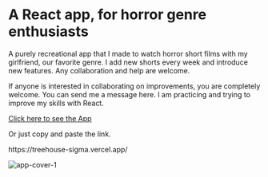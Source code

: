 <h1>A React app, for horror genre enthusiasts </h1>
<p>A purely recreational app that I made to watch horror short films with my girlfriend, our favorite genre. I add new shorts every week and introduce new features. Any collaboration and help are welcome.</p>
<p>If anyone is interested in collaborating on improvements, you are completely welcome. You can send me a message here. I am practicing and trying to improve my skills with React.</p>
<a href='https://treehouse-sigma.vercel.app/' target="_blank">Click here to see the App</a>
<p></p>
<p>Or just copy and paste the link.</p>
https://treehouse-sigma.vercel.app/
<p></p>

![app-cover-1](https://github.com/user-attachments/assets/f804700c-39da-40d1-8328-e463d3cc3321)
